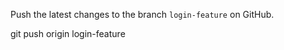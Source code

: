 Push the latest changes to the branch `login-feature` on GitHub.

<codeblock language="bash" type="exercise" testMode="fixedInput" matchSolutionCode="true">
  <code></code>

<solution>
git push origin login-feature
</solution>
</codeblock>
